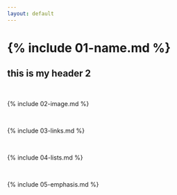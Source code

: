 ```yaml
---
layout: default
---
```


# {% include 01-name.md %}
## this is my header 2 

<br>

{% include 02-image.md %}

<br>

{% include 03-links.md %}

<br>

{% include 04-lists.md %}

<br>

{% include 05-emphasis.md %}